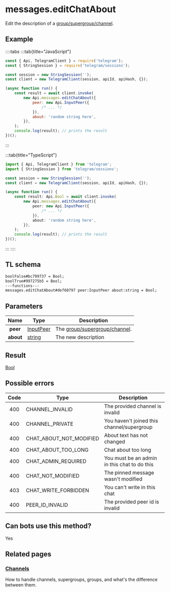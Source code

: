 # messages.editChatAbout

Edit the description of a [group/supergroup/channel](https://core.telegram.org/api/channel).

## Example

::::tabs
:::tab{title="JavaScript"}

```js
const { Api, TelegramClient } = require('telegram');
const { StringSession } = require('telegram/sessions');

const session = new StringSession('');
const client = new TelegramClient(session, apiId, apiHash, {});

(async function run() {
    const result = await client.invoke(
        new Api.messages.editChatAbout({
            peer: new Api.InputPeer({
                /* ... */
            }),
            about: 'random string here',
        }),
    );
    console.log(result); // prints the result
})();
```

:::

:::tab{title="TypeScript"}

```ts
import { Api, TelegramClient } from 'telegram';
import { StringSession } from 'telegram/sessions';

const session = new StringSession('');
const client = new TelegramClient(session, apiId, apiHash, {});

(async function run() {
    const result: Api.Bool = await client.invoke(
        new Api.messages.editChatAbout({
            peer: new Api.InputPeer({
                /* ... */
            }),
            about: 'random string here',
        }),
    );
    console.log(result); // prints the result
})();
```

:::
::::

## TL schema

```txt
boolFalse#bc799737 = Bool;
boolTrue#997275b5 = Bool;
---functions---
messages.editChatAbout#def60797 peer:InputPeer about:string = Bool;
```

## Parameters

|   Name    | Type                                                  | Description                                                            |
| :-------: | ----------------------------------------------------- | ---------------------------------------------------------------------- |
| **peer**  | [InputPeer](https://core.telegram.org/type/InputPeer) | The [group/supergroup/channel](https://core.telegram.org/api/channel). |
| **about** | [string](https://core.telegram.org/type/string)       | The new description                                                    |

## Result

[Bool](https://core.telegram.org/type/Bool)

## Possible errors

| Code | Type                    | Description                                  |
| :--: | ----------------------- | -------------------------------------------- |
| 400  | CHANNEL_INVALID         | The provided channel is invalid              |
| 400  | CHANNEL_PRIVATE         | You haven't joined this channel/supergroup   |
| 400  | CHAT_ABOUT_NOT_MODIFIED | About text has not changed                   |
| 400  | CHAT_ABOUT_TOO_LONG     | Chat about too long                          |
| 400  | CHAT_ADMIN_REQUIRED     | You must be an admin in this chat to do this |
| 400  | CHAT_NOT_MODIFIED       | The pinned message wasn't modified           |
| 403  | CHAT_WRITE_FORBIDDEN    | You can't write in this chat                 |
| 400  | PEER_ID_INVALID         | The provided peer id is invalid              |

## Can bots use this method?

Yes

## Related pages

### [Channels](https://core.telegram.org/api/channel)

How to handle channels, supergroups, groups, and what's the difference between them.
